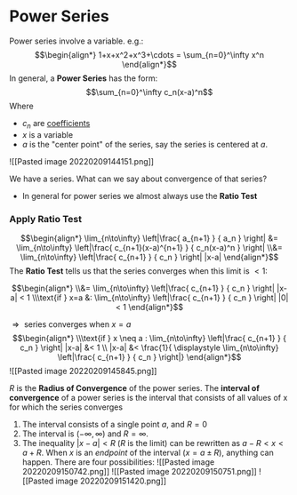# Power Series
Power series involve a variable. e.g.:
$$\begin{align*}
	1+x+x^2+x^3+\cdots
		= \sum_{n=0}^\infty x^n
\end{align*}$$
In general, a **Power Series** has the form:
$$\sum_{n=0}^\infty c_n(x-a)^n$$
Where
- $c_n$ are <u>coefficients</u>
- $x$ is a variable
- $a$ is the "center point" of the series, say the series is centered at $a$.

![[Pasted image 20220209144151.png]]

We have a series. What can we say about convergence of that series?
- In general for power series we almost always use the **Ratio Test**

### Apply Ratio Test
$$\begin{align*}
	\lim_{n\to\infty} \left|\frac{
		a_{n+1}
	} {
		a_n
	} \right|
		&= 
			\lim_{n\to\infty} \left|\frac{
				c_{n+1}(x-a)^{n+1}
			} {
				c_n(x-a)^n
			} \right|
		\\&= 
			\lim_{n\to\infty} \left|\frac{
				c_{n+1}
			} {
				c_n
			} \right| |x-a|
\end{align*}$$
The **Ratio Test** tells us that the series converges when this limit is $<1$:

$$\begin{align*}
		\\&=
			\lim_{n\to\infty} \left|\frac{
				c_{n+1}
			} {
				c_n
			} \right| |x-a| < 1
\\\text{if } x=a &:
			\lim_{n\to\infty} \left|\frac{
				c_{n+1}
			} {
				c_n
			} \right| |0| < 1
\end{align*}$$

$\Rightarrow \text{ series converges when } x=a$
$$\begin{align*}
\\\text{if } x \neq a :
	\lim_{n\to\infty} \left|\frac{
		c_{n+1}
	} {
		c_n
	} \right| |x-a| &< 1
	\\
	|x-a| &< \frac{1}{
		\displaystyle \lim_{n\to\infty} \left|\frac{
			c_{n+1}
		} {
			c_n
		}
	\right|}
\end{align*}$$
![[Pasted image 20220209145845.png]]

$R$ is the **Radius of Convergence** of the power series.
The **interval of convergence** of a power series is the interval that consists of all values of x for which the series converges

1) The interval consists of a single point $a$, and $R=0$
2) The interval is $(-\infty, \infty)$ and $R=\infty$.
3) The inequality $|x-a|<R$ ($R$ is the limit) can be rewritten as $a-R<x<a+R$. When $x$ is an *endpoint* of the interval ($x = a \pm R$), anything can happen. There are four possibilities:
![[Pasted image 20220209150742.png]]
![[Pasted image 20220209150751.png]]
![[Pasted image 20220209151420.png]]
